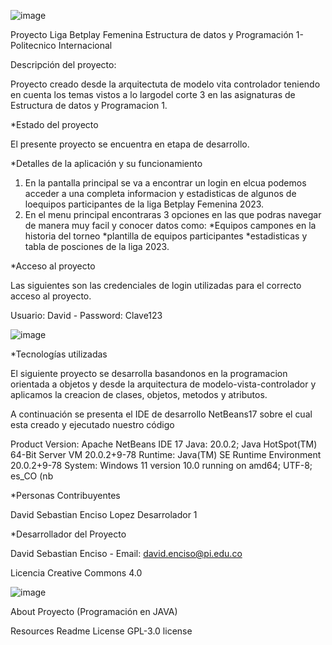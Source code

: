 ![image](https://github.com/davidatian/ProyectoLigaFemDataPro/assets/113490906/3add4c34-2f60-4572-adad-5ab8f7bdcebb)

Proyecto Liga Betplay Femenina Estructura de datos y Programación 1- Politecnico Internacional

Descripción del proyecto:

Proyecto creado desde la arquitectuta de modelo vita controlador teniendo en cuenta los temas vistos a lo largodel corte 3 en las asignaturas de Estructura de datos y Programacion 1.

*Estado del proyecto

El presente proyecto se encuentra en etapa de desarrollo.

*Detalles de la aplicación y su funcionamiento

1. En la pantalla principal se va a encontrar un login en elcua podemos acceder a una completa informacion y estadisticas de algunos de loequipos participantes de la liga Betplay Femenina 2023.
2. En el menu principal encontraras 3 opciones en las que podras navegar de manera muy facil y conocer datos como:
   *Equipos campones en la historia del torneo
   *plantilla de equipos participantes
   *estadisticas y tabla de posciones de la liga 2023.

*Acceso al proyecto

Las siguientes son las credenciales de login utilizadas para el correcto acceso al proyecto.

Usuario: David - Password: Clave123

![image](https://github.com/davidatian/ProyectoLigaFemDataPro/assets/113490906/39cf2dab-1a0b-4235-83b2-4d933c0fc97f)


*Tecnologías utilizadas

El siguiente proyecto se desarrolla basandonos en la programacion orientada a objetos y desde la arquitectura de modelo-vista-controlador y aplicamos la creacion de clases, objetos, metodos y atributos. 

A continuación se presenta el IDE de desarrollo NetBeans17 sobre el cual esta creado y ejecutado nuestro código

Product Version: Apache NetBeans IDE 17 Java: 20.0.2; Java HotSpot(TM) 64-Bit Server VM 20.0.2+9-78 Runtime: Java(TM) SE Runtime Environment 20.0.2+9-78 System: Windows 11 version 10.0 running on amd64; UTF-8; es_CO (nb

*Personas Contribuyentes

David Sebastian Enciso Lopez Desarrolador 1

*Desarrollador del Proyecto

David Sebastian Enciso - Email: david.enciso@pi.edu.co

Licencia
Creative Commons 4.0

![image](https://github.com/davidatian/ProyectoLigaFemDataPro/assets/113490906/4360df40-4ed1-4489-84a1-b64cb88031f2)



About
Proyecto (Programación en JAVA)

Resources
 Readme
License
 GPL-3.0 license


